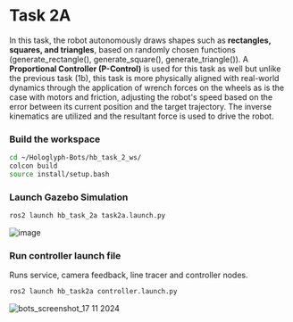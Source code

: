 # Task 2A

In this task, the robot autonomously draws shapes such as **rectangles, squares, and triangles**, based on randomly chosen functions (generate_rectangle(), generate_square(), generate_triangle()). A **Proportional Controller (P-Control)** is used for this task as well but unlike the previous task (1b), this task is more physically aligned with real-world dynamics through the application of wrench forces on the wheels as is the case with motors and friction, adjusting the robot's speed based on the error between its current position and the target trajectory. The inverse kinematics are utilized and the resultant force is used to drive the robot.

### **Build the workspace**
```bash
cd ~/Hologlyph-Bots/hb_task_2_ws/
colcon build
source install/setup.bash
```
### **Launch Gazebo Simulation**
```bash
ros2 launch hb_task_2a task2a.launch.py
```
![image](https://github.com/user-attachments/assets/6842e173-c549-40c4-922c-37a89aa76835)

### **Run controller launch file**
Runs service, camera feedback, line tracer and controller nodes.
```bash
ros2 launch hb_task2a controller.launch.py
```
![bots_screenshot_17 11 2024](https://github.com/user-attachments/assets/920b8034-1c6b-402b-bb4f-50f9ba8a534c)


